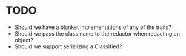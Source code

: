 # TODO

* Should we have a blanket implementations of any of the traits?
* Should we pass the class name to the redactor when redacting an object?
* Should we support serializing a Classified<T>?
